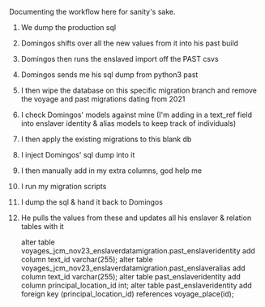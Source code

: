 Documenting the workflow here for sanity's sake.

1. We dump the production sql
1. Domingos shifts over all the new values from it into his past build
1. Domingos then runs the enslaved import off the PAST csvs
1. Domingos sends me his sql dump from python3 past
1. I then wipe the database on this specific migration branch and remove the voyage and past migrations dating from 2021
1. I check Domingos' models against mine (I'm adding in a text_ref field into enslaver identity & alias models to keep track of individuals)
1. I then apply the existing migrations to this blank db
1. I inject Domingos' sql dump into it
1. I then manually add in my extra columns, god help me
1. I run my migration scripts
1. I dump the sql & hand it back to Domingos
1. He pulls the values from these and updates all his enslaver & relation tables with it



	alter table voyages_jcm_nov23_enslaverdatamigration.past_enslaveridentity add column text_id varchar(255);
	alter table voyages_jcm_nov23_enslaverdatamigration.past_enslaveralias add column text_id varchar(255);
	alter table past_enslaveridentity add column principal_location_id int;
	alter table past_enslaveridentity add foreign key (principal_location_id) references voyage_place(id);